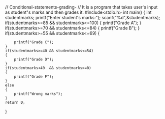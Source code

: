 // Conditional-statements-grading-
// It is a program that takes user's input as student"s marks and then grades it.
#include<stdio.h>
int main()
{
    int studentmarks;
    printf("Enter student's marks:");
    scanf("%d",&studentmarks);
    if(studentmarks>=85 && studentmarks<=100)
    {
        printf("Grade A");
    }
    if(studentmarks>=70 && studentmarks<=84)
    {
        printf("Grade B");
    }
    if(studentmarks>=55 && studentmarks<=69)
    {

        printf("Grade C");
    }
    if(studentmarks>=40 && studentmarks<=54)
    {
        printf("Grade D");
    }
    if(studentmarks<40  && studentmarks>=0)
    {
        printf("Grade F");
    }
    else
    {
        printf("Wrong marks");
    }
    return 0;
}
